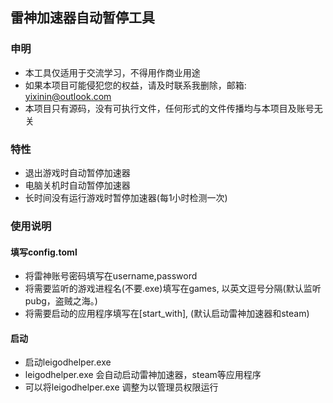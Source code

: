 ## 雷神加速器自动暂停工具



### 申明

- 本工具仅适用于交流学习，不得用作商业用途
- 如果本项目可能侵犯您的权益，请及时联系我删除，邮箱: yixinin@outlook.com
- 本项目只有源码，没有可执行文件，任何形式的文件传播均与本项目及账号无关

### 特性

- 退出游戏时自动暂停加速器
- 电脑关机时自动暂停加速器
- 长时间没有运行游戏时暂停加速器(每1小时检测一次)


### 使用说明

#### 填写config.toml
- 将雷神账号密码填写在username,password
- 将需要监听的游戏进程名(不要.exe)填写在games, 以英文逗号分隔(默认监听pubg，盗贼之海。)
- 将需要启动的应用程序填写在[start_with], (默认启动雷神加速器和steam)

#### 启动
- 启动leigodhelper.exe 
- leigodhelper.exe 会自动启动雷神加速器，steam等应用程序
- 可以将leigodhelper.exe 调整为以管理员权限运行

